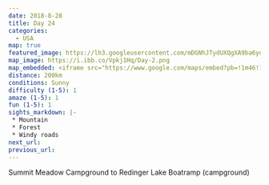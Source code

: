 ```yaml
---
date: 2018-8-28
title: Day 24
categories:
  - USA
map: true
featured_image: https://lh3.googleusercontent.com/mDGNhJTydUXQgXA9ba6yqv-a1vqbcTq52hp3ltcNSrladxXqUniwh5IfM6tE8gH_hc6G0Rma6oBV8C958U2ev56TwatN8I-kUJhzH52bK1ypXyVGrE02tNfVmHeimGwrz1CNDrEqTAcqSRvblo0SVf8q892d8i-6MkBkSnx2qmt_wfDgSOmRXv-RR0oPGrGohejnN6R4SjGTE2YStjCgvY7FpBa7Xx56f0zSHCtdWVkz1MhXobyPz0YCFS73QzEFFck1jbU0lOeo_74wWPzaQreuzK47Wlmi3kBay1pSlDQLsA6lL0M92M1pnb0W6r3WB_pK9m34U4WfblqIrXKqC01OBaMTOsZslAliQoRVZpg04jpg53zaZWN1Mr2CLydL6eAXYwZ7NMbJZyMxj5flZ8Y3Y0ID60eowjxQvxUPQYdtG__sH6pJwMnRNWbWJyP07Rv1XnAx_2NFL40h9saKmwM4iWUYxw9MaT6OHmT42cuRPuXFEHe-3H7rOECh736AlR2bvRliUfLGlJO8HZJ3tay7WoWw8fHLkaoY-QMe0CfX6p4uHlyP6RrRWWdOpxdeWwrhJ6UEz8W8K4SEnYdSYR1n-pwfTsuKTErGraKWUysSpzGN4GeCId_aOQh2Ymjo-gU-PJr4c3yJvIzwfZ3NL7bI9FjOuIATADAH0nZb6H2er1C9=w1631-h950-no
map_image: https://i.ibb.co/Vpkj1Hq/Day-2.png
map_embedded: <iframe src="https://www.google.com/maps/embed?pb=!1m46!1m12!1m3!1d203593.86531930004!2d-119.38545974215884!3d37.125247590745936!2m3!1f0!2f0!3f0!3m2!1i1024!2i768!4f13.1!4m31!3e0!4m5!1s0x8095b98f7a05a657%3A0x195477c5af0b06bc!2sSummit%20Meadow%20Campground%2C%20Shaver%20Lake%2C%20CA%2C%20USA!3m2!1d37.08078!2d-119.1978982!4m5!1s0x8095bccc4f99eb7f%3A0x8d61a17d812b9873!2sMckinley%20Grove%2C%20Shaver%20Lake%2C%20CA%2C%20USA!3m2!1d37.0229329!2d-119.108218!4m5!1s0x809596e61f5a4355%3A0xf1aa6387a6022d1e!2sCourtright%20Reservoir%2C%20California%2C%20USA!3m2!1d37.1019078!2d-118.9732411!4m5!1s0x8095c437682db7e9%3A0xc73525edabc6d409!2sLakeshore%2C%20CA%2C%20USA!3m2!1d37.253000199999995!2d-119.1748429!4m5!1s0x80943494d86308c5%3A0xda51c982df650bfb!2sRedinger%20Lake%20Boat%20Launch%2C%20North%20Fork%2C%20CA%2C%20USA!3m2!1d37.1450074!2d-119.4443318!5e0!3m2!1sen!2sau!4v1577442019449!5m2!1sen!2sau" width="100%" height="500" frameborder="0" style="border:0;" allowfullscreen=""></iframe>
distance: 200km
conditions: Sunny
difficulty (1-5): 1 
amaze (1-5): 1
fun (1-5): 1
sights_markdown: |-
 * Mountain
 * Forest
 * Windy roads
next_url:
previous_url:
---
```

Summit Meadow Campground to Redinger Lake Boatramp (campground)


